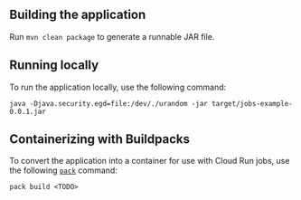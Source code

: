 ## Building the application
Run `mvn clean package` to generate a runnable JAR file.

## Running locally
To run the application locally, use the following command:

```
java -Djava.security.egd=file:/dev/./urandom -jar target/jobs-example-0.0.1.jar
```

## Containerizing with Buildpacks
To convert the application into a container for use with Cloud Run jobs, use the following [`pack`](https://buildpacks.io/docs/tools/pack/) command:

```
pack build <TODO>
```
